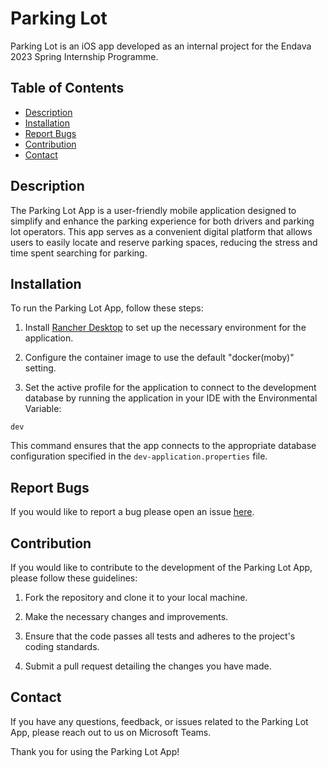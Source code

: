
# Parking Lot
Parking Lot is an iOS app developed as an internal project for the Endava 2023 Spring Internship Programme.

## Table of Contents
* [Description](#description)
* [Installation](#installation)
* [Report Bugs](#report-bugs)
* [Contribution](#contribution)
* [Contact](#contact)

## Description
The Parking Lot App is a user-friendly mobile application designed to simplify and enhance the parking experience for both drivers and parking lot operators. This app serves as a convenient digital platform that allows users to easily locate and reserve parking spaces, reducing the stress and time spent searching for parking.

## Installation
To run the Parking Lot App, follow these steps:

1. Install [Rancher Desktop](https://github.com/rancher-sandbox/rancher-desktop/releases/) to set up the necessary environment for the application.

2. Configure the container image to use the default "docker(moby)" setting.

3. Set the active profile for the application to connect to the development database by running the application in your IDE with the Environmental Variable:

`dev`

This command ensures that the app connects to the appropriate database configuration specified in the `dev-application.properties` file.

## Report Bugs
If you would like to report a bug please open an issue [here](https://github.com/eldlit/parking-lot/issues).

## Contribution
If you would like to contribute to the development of the Parking Lot App, please follow these guidelines:

1. Fork the repository and clone it to your local machine.

2. Make the necessary changes and improvements.

3. Ensure that the code passes all tests and adheres to the project's coding standards.

4. Submit a pull request detailing the changes you have made.

## Contact

If you have any questions, feedback, or issues related to the Parking Lot App, please reach out to us on Microsoft Teams.

Thank you for using the Parking Lot App!